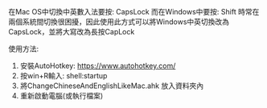 在Mac OS中切換中英數入法要按: CapsLock
而在Windows中要按: Shift
時常在兩個系統間切換很困擾，因此使用此方式可以將Windows中英切換改為CapsLock，並將大寫改為長按CapLock

使用方法:
1. 安裝AutoHotkey: https://www.autohotkey.com/
2. 按win+R輸入: shell:startup
3. 將ChangeChineseAndEnglishLikeMac.ahk 放入資料夾內
4. 重新啟動電腦(或執行檔案)